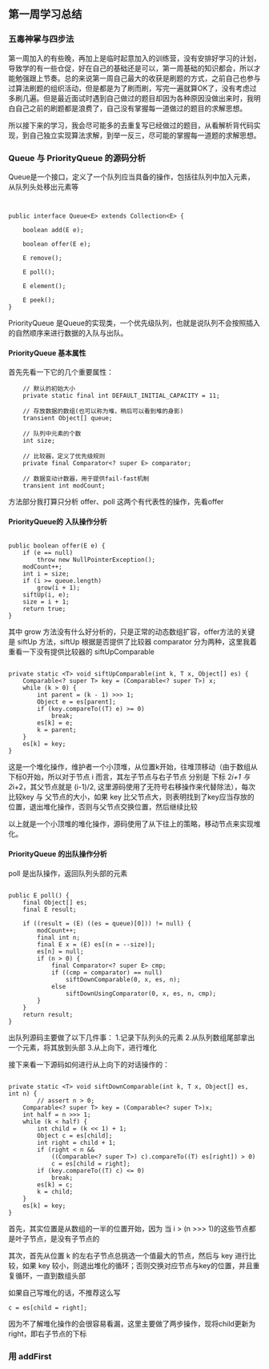 ## 第一周学习总结

### 五毒神掌与四步法

第一周加入的有些晚，再加上是临时起意加入的训练营，没有安排好学习的计划，导致学的有一些仓促，好在自己的基础还是可以，第一周基础的知识都会，所以才能勉强跟上节奏。总的来说第一周自己最大的收获是刷题的方式，之前自己也参与过算法刷题的组织活动，但是都是为了刷而刷，写完一遍就算OK了，没有考虑过多刷几遍。但是最近面试时遇到自己做过的题目却因为各种原因没做出来时，我明白自己之前的刷题都是浪费了，自己没有掌握每一道做过的题目的求解思想。

所以接下来的学习，我会尽可能多的去重复写已经做过的题目，从看解析背代码实现，到自己独立实现算法求解，到举一反三，尽可能的掌握每一道题的求解思想。

### Queue 与 PriorityQueue 的源码分析

Queue是一个接口，定义了一个队列应当具备的操作，包括往队列中加入元素，从队列头处移出元素等

```


public interface Queue<E> extends Collection<E> {
    
    boolean add(E e);
    
    boolean offer(E e);
    
    E remove();

    E poll();

    E element();
    
    E peek();
}

```

PriorityQueue 是Queue的实现类，一个优先级队列，也就是说队列不会按照插入的自然顺序来进行数据的入队与出队。

#### PriorityQueue 基本属性
首先先看一下它的几个重要属性：

```
	// 默认的初始大小
	private static final int DEFAULT_INITIAL_CAPACITY = 11;
    
    // 存放数据的数组(也可以称为堆，稍后可以看到堆的身影)
    transient Object[] queue; 

    // 队列中元素的个数
    int size;

    // 比较器，定义了优先级规则
    private final Comparator<? super E> comparator;

    // 数据变动计数器，用于提供fail-fast机制
    transient int modCount;  

```

方法部分我打算只分析 offer、poll 这两个有代表性的操作，先看offer

#### PriorityQueue的 入队操作分析

```

public boolean offer(E e) {
    if (e == null)
        throw new NullPointerException();
    modCount++;
    int i = size;
    if (i >= queue.length)
        grow(i + 1);
    siftUp(i, e);
    size = i + 1;
    return true;
}

```

其中 grow 方法没有什么好分析的，只是正常的动态数组扩容，offer方法的关键是 siftUp 方法，siftUp 根据是否提供了比较器 comparator 分为两种，这里我着重看一下没有提供比较器的 siftUpComparable

```

private static <T> void siftUpComparable(int k, T x, Object[] es) {
    Comparable<? super T> key = (Comparable<? super T>) x;
    while (k > 0) {
        int parent = (k - 1) >>> 1;
        Object e = es[parent];
        if (key.compareTo((T) e) >= 0)
            break;
        es[k] = e;
        k = parent;
    }
    es[k] = key;
}

```

这是一个堆化操作，维护者一个小顶堆，从位置k开始，往堆顶移动（由于数组从下标0开始，所以对于节点 i 而言，其左子节点与右子节点 分别是 下标 2*i+1 与 2*i+2，其父节点就是 (i-1)/2, 这里源码使用了无符号右移操作来代替除法），每次比较key 与 父节点的大小，如果 key 比父节点大，则表明找到了key应当存放的位置，退出堆化操作，否则与父节点交换位置，然后继续比较

以上就是一个小顶堆的堆化操作，源码使用了从下往上的策略，移动节点来实现堆化。


#### PriorityQueue 的出队操作分析

poll 是出队操作，返回队列头部的元素

```

public E poll() {
    final Object[] es;
    final E result;

    if ((result = (E) ((es = queue)[0])) != null) {
        modCount++;
        final int n;
        final E x = (E) es[(n = --size)];
        es[n] = null;
        if (n > 0) {
            final Comparator<? super E> cmp;
            if ((cmp = comparator) == null)
                siftDownComparable(0, x, es, n);
            else
                siftDownUsingComparator(0, x, es, n, cmp);
        }
    }
    return result;
}

```
出队列源码主要做了以下几件事：
1.记录下队列头的元素
2.从队列数组尾部拿出一个元素，将其放到头部
3.从上向下，进行堆化


接下来看一下源码如何进行从上向下的对话操作的：

```

private static <T> void siftDownComparable(int k, T x, Object[] es, int n) {
        // assert n > 0;
    Comparable<? super T> key = (Comparable<? super T>)x;
    int half = n >>> 1;           
    while (k < half) {
        int child = (k << 1) + 1; 
        Object c = es[child];
        int right = child + 1;
        if (right < n &&
            ((Comparable<? super T>) c).compareTo((T) es[right]) > 0)
            c = es[child = right];
        if (key.compareTo((T) c) <= 0)
            break;
        es[k] = c;
        k = child;
    }
    es[k] = key;
}

```

首先，其实位置是从数组的一半的位置开始，因为 当 i > (n >>> 1)的这些节点都是叶子节点，是没有子节点的

其次，首先从位置 k 的左右子节点总挑选一个值最大的节点，然后与 key 进行比较，如果 key 较小，则退出堆化的循环；否则交换对应节点与key的位置，并且重复循环，一直到数组头部

如果自己写堆化的话，不推荐这么写 
```
c = es[child = right];

```
因为不了解堆化操作的会很容易看漏，这里主要做了两步操作，现将child更新为right，即右子节点的下标


### 用 addFirst 

